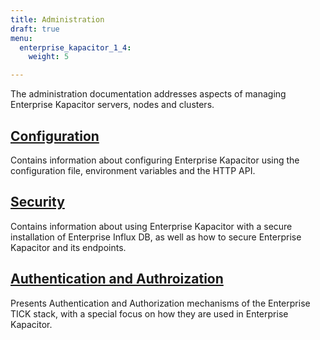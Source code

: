 ```yaml
---
title: Administration
draft: true
menu:
  enterprise_kapacitor_1_4:
    weight: 5

---
```


The administration documentation addresses aspects of managing Enterprise Kapacitor
servers, nodes and clusters.

## [Configuration](/enterprise_kapacitor/v1.4/administration/configuration/)

Contains information about configuring Enterprise Kapacitor using the configuration file,
environment variables and the HTTP API.

## [Security](/enterprise_kapacitor/v1.4/administration/security/)

Contains information about using Enterprise Kapacitor with a secure installation of
Enterprise Influx DB, as well as how to secure Enterprise Kapacitor and its endpoints.

## [Authentication and Authroization](/enterprise_kapacitor/v1.4/administration/auth/)

Presents Authentication and Authorization mechanisms of the Enterprise TICK stack, with
a special focus on how they are used in Enterprise Kapacitor.
